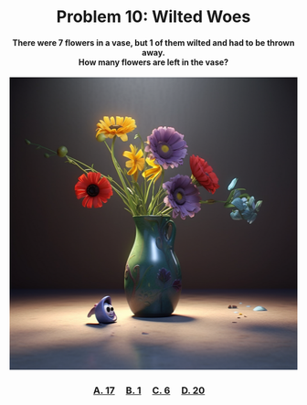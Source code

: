 <h1 align="center">
Problem 10: Wilted Woes
</h1>

<h4 align="center">
There were 7 flowers in a vase, but 1 of them wilted and had to be thrown away.<br/>How many flowers are left in the vase?
</h4>

<p align="center">
<img src="image.png" height="512"/>
</p>

<h3 align="center"><span><a href="https://raw.githubusercontent.com/rain1024/math/main/assets/lose0.png">A. 17</a></span>&nbsp;&nbsp;&nbsp;&nbsp;
<span><a href="https://raw.githubusercontent.com/rain1024/math/main/assets/lose0.png">B. 1</a></span>&nbsp;&nbsp;&nbsp;&nbsp;
<span><a href="https://raw.githubusercontent.com/rain1024/math/main/assets/win0.png">C. 6</a></span>&nbsp;&nbsp;&nbsp;&nbsp;
<span><a href="https://raw.githubusercontent.com/rain1024/math/main/assets/lose0.png">D. 20</a></span>&nbsp;&nbsp;&nbsp;&nbsp;
</h3>